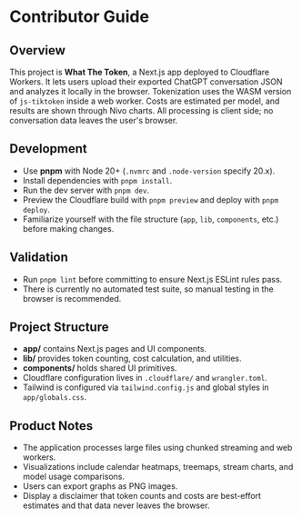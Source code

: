 # Contributor Guide

## Overview
This project is **What The Token**, a Next.js app deployed to Cloudflare Workers. It lets users upload their exported ChatGPT conversation JSON and analyzes it locally in the browser. Tokenization uses the WASM version of `js-tiktoken` inside a web worker. Costs are estimated per model, and results are shown through Nivo charts. All processing is client side; no conversation data leaves the user's browser.

## Development
- Use **pnpm** with Node 20+ (`.nvmrc` and `.node-version` specify 20.x).
- Install dependencies with `pnpm install`.
- Run the dev server with `pnpm dev`.
- Preview the Cloudflare build with `pnpm preview` and deploy with `pnpm deploy`.
- Familiarize yourself with the file structure (`app`, `lib`, `components`, etc.) before making changes.

## Validation
- Run `pnpm lint` before committing to ensure Next.js ESLint rules pass.
- There is currently no automated test suite, so manual testing in the browser is recommended.

## Project Structure
- **app/** contains Next.js pages and UI components.
- **lib/** provides token counting, cost calculation, and utilities.
- **components/** holds shared UI primitives.
- Cloudflare configuration lives in `.cloudflare/` and `wrangler.toml`.
- Tailwind is configured via `tailwind.config.js` and global styles in `app/globals.css`.

## Product Notes
- The application processes large files using chunked streaming and web workers.
- Visualizations include calendar heatmaps, treemaps, stream charts, and model usage comparisons.
- Users can export graphs as PNG images.
- Display a disclaimer that token counts and costs are best-effort estimates and that data never leaves the browser.
